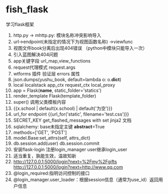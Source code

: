 # fish_flask
学习flask框架
1. http.py -> mhttp.py: 模块名称冲突影响导入
2. url->endpoint(未指定的情况下为视图函数名称) ->viewfunc
3. 视图文件book分离后出现404错误 （python中模块只能导入一次）
4. 引入蓝图解决404问题
5. app关键字段 url_map,view_functions
6. request代理模式 request.args
7. wtforms 插件 验证层 errors 属性
8. json.dumps(yushu_book, default=lambda o: o.__dict__)
9. local localstack app_ctx request_ctx local_proxy
10. app = Flask(__name__, static_folder='statics')
11. render_template Flask(template_folder)
12. super() 调用父类模板内容
13. {{x.school | default(x.school) | default('为空')}}
14. url_for endpoint {{url_for('static', filename='test.css')}}
15. SECRET_KEY get_flashed_messages with set jinja2 文档
16. sqlalchemy: base未指定主键 __abstract__=True
17. methods=['GET', 'POST']
18. model.Base:set_attrs(self, attrs_dict)
20. db.session.add(user) db.session.commit
21. 安装flask-login 注册login_manager user继承login_user
22. 适当重复，孰能生效，温故知新
23. http://127.0.0.1:5000/login?next=%2Fmy%2Fgifts http://127.0.0.1:5000/login?next=http://www.qq.com
24. @login_required:指明访问控制的接口
25. @login_manager.user_loader：根据session信息（通常为use_id）返回用户信息